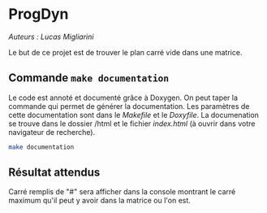 # ProgDyn


*Auteurs : Lucas Migliarini*

Le but de ce projet est de trouver le plan carré vide dans une matrice.

## Commande `make documentation`

Le code est annoté et documenté grâce à Doxygen. On peut taper la commande qui permet de générer la documentation. Les paramètres de cette documentation sont dans le *Makefile* et le *Doxyfile*. La documenation se trouve dans le dossier /html et le fichier *index.html* (à ouvrir dans votre navigateur de recherche).

```bash
make documentation
```
## Résultat attendus 
Carré remplis de "#" sera afficher dans la console montrant le carré maximum qu'il peut y avoir dans la matrice ou l'on est.
